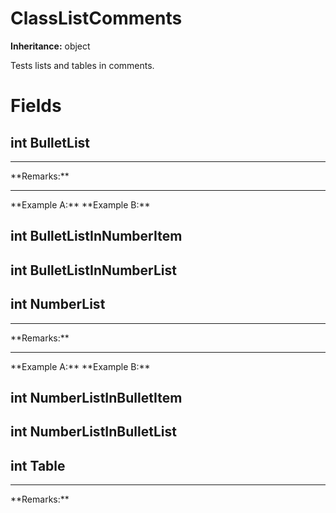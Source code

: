 # ClassListComments

**Inheritance:** object  
  
Tests lists and tables in comments.  
  

# Fields

## int BulletList

  
<hr/>  
**Remarks:**  
  
<hr/>  
**Example A:**  
**Example B:**  
  

## int BulletListInNumberItem

  

## int BulletListInNumberList

  

## int NumberList

  
<hr/>  
**Remarks:**  
  
<hr/>  
**Example A:**  
**Example B:**  
  

## int NumberListInBulletItem

  

## int NumberListInBulletList

  

## int Table

  
<hr/>  
**Remarks:**  
  

